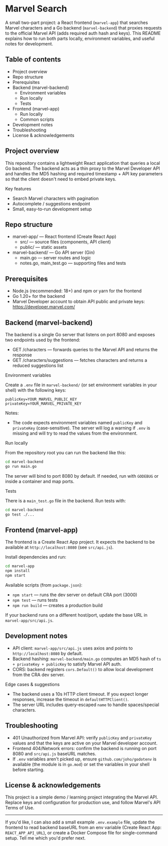 # Marvel Search

A small two-part project: a React frontend (`marvel-app`) that searches Marvel characters and a Go backend (`marvel-backend`) that proxies requests to the official Marvel API (adds required auth hash and keys). This README explains how to run both parts locally, environment variables, and useful notes for development.

## Table of contents

- Project overview
- Repo structure
- Prerequisites
- Backend (marvel-backend)
  - Environment variables
  - Run locally
  - Tests
- Frontend (marvel-app)
  - Run locally
  - Common scripts
- Development notes
- Troubleshooting
- License & acknowledgements

## Project overview

This repository contains a lightweight React application that queries a local Go backend. The backend acts as a thin proxy to the Marvel Developer API and handles the MD5 hashing and required timestamp + API key parameters so that the client doesn't need to embed private keys.

Key features

- Search Marvel characters with pagination
- Autocomplete / suggestions endpoint
- Small, easy-to-run development setup

## Repo structure

- marvel-app/ — React frontend (Create React App)
  - src/ — source files (components, API client)
  - public/ — static assets
- marvel-backend/ — Go API server (Gin)
  - main.go — server routes and logic
  - notes.go, main_test.go — supporting files and tests

## Prerequisites

- Node.js (recommended: 18+) and npm or yarn for the frontend
- Go 1.20+ for the backend
- Marvel Developer account to obtain API public and private keys: https://developer.marvel.com/

## Backend (marvel-backend)

The backend is a single Go server that listens on port 8080 and exposes two endpoints used by the frontend:

- GET /characters — forwards queries to the Marvel API and returns the response
- GET /characters/suggestions — fetches characters and returns a reduced suggestions list

Environment variables

Create a `.env` file in `marvel-backend/` (or set environment variables in your shell) with the following keys:

```
publicKey=YOUR_MARVEL_PUBLIC_KEY
privateKey=YOUR_MARVEL_PRIVATE_KEY
```

Notes:
- The code expects environment variables named `publicKey` and `privateKey` (case-sensitive). The server will log a warning if `.env` is missing and will try to read the values from the environment.

Run locally

From the repository root you can run the backend like this:

```bash
cd marvel-backend
go run main.go
```

The server will bind to port 8080 by default. If needed, run with `GODEBUG` or inside a container and map ports.

Tests

There is a `main_test.go` file in the backend. Run tests with:

```bash
cd marvel-backend
go test ./...
```

## Frontend (marvel-app)

The frontend is a Create React App project. It expects the backend to be available at `http://localhost:8080` (see `src/api.js`).

Install dependencies and run:

```bash
cd marvel-app
npm install
npm start
```

Available scripts (from `package.json`):

- `npm start` — runs the dev server on default CRA port (3000)
- `npm test` — runs tests
- `npm run build` — creates a production build

If your backend runs on a different host/port, update the base URL in `marvel-app/src/api.js`.

## Development notes

- API client: `marvel-app/src/api.js` uses axios and points to `http://localhost:8080` by default.
- Backend hashing: `marvel-backend/main.go` computes an MD5 hash of `ts + privateKey + publicKey` to satisfy Marvel API auth.
- CORS: backend registers `cors.Default()` to allow local development from the CRA dev server.

Edge cases & suggestions

- The backend uses a 10s HTTP client timeout. If you expect longer responses, increase the timeout in `defaultHTTPClient()`.
- The server URL includes query-escaped `name` to handle spaces/special characters.

## Troubleshooting

- 401 Unauthorized from Marvel API: verify `publicKey` and `privateKey` values and that the keys are active on your Marvel developer account.
- Frontend 404/Network errors: confirm the backend is running on port 8080 and `src/api.js` baseURL matches.
- If `.env` variables aren't picked up, ensure `github.com/joho/godotenv` is available (the module is in `go.mod`) or set the variables in your shell before starting.

## License & acknowledgements

This project is a simple demo / learning project integrating the Marvel API. Replace keys and configuration for production use, and follow Marvel's API Terms of Use.

---

If you'd like, I can also add a small example `.env.example` file, update the frontend to read backend baseURL from an env variable (Create React App: `REACT_APP_API_URL`), or create a Docker Compose file for single-command setup. Tell me which you'd prefer next.
